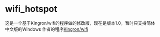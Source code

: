 # wifi_hotspot

这是一个基于Kingron/wifi的程序做的修改版，现在是版本1.0，暂时只支持简体中文版的Windows
作者的程序<a href="https://github.com/kingron/wifi">Kingron/wifi</a>

